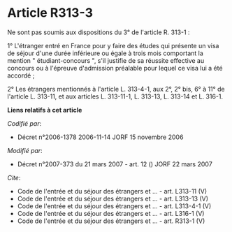 # Article R313-3

Ne sont pas soumis aux dispositions du 3° de l'article R. 313-1 : 

1° L'étranger entré en France pour y faire des études qui présente un visa de séjour d'une durée inférieure ou égale à trois
mois comportant la mention " étudiant-concours ", s'il justifie de sa réussite effective au concours ou à l'épreuve
d'admission préalable pour lequel ce visa lui a été accordé ; 

2° Les étrangers mentionnés à l'article L. 313-4-1, aux 2°, 2° bis, 6° à 11° de l'article L. 313-11, et aux articles L.
313-11-1, L. 313-13, L. 313-14 et L. 316-1.

**Liens relatifs à cet article**

_Codifié par_:

  - Décret n°2006-1378 2006-11-14 JORF 15 novembre 2006

_Modifié par_:

  - Décret n°2007-373 du 21 mars 2007 - art. 12 () JORF 22 mars 2007

_Cite_:

  - Code de l'entrée et du séjour des étrangers et ... - art. L313-11 (V)
  - Code de l'entrée et du séjour des étrangers et ... - art. L313-13 (V)
  - Code de l'entrée et du séjour des étrangers et ... - art. L313-4-1 (V)
  - Code de l'entrée et du séjour des étrangers et ... - art. L316-1 (V)
  - Code de l'entrée et du séjour des étrangers et ... - art. R313-1 (V)

